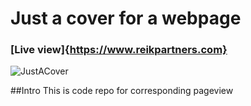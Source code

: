 # Just a cover for a webpage
### [Live view]{https://www.reikpartners.com}


![JustACover](https://ibb.co/RCKHhZg)

##Intro 
This is code repo for corresponding pageview
